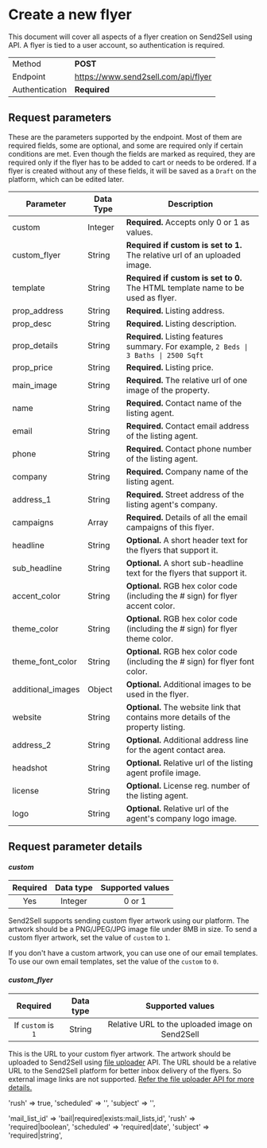 # Create a new flyer

This document will cover all aspects of a flyer creation on Send2Sell using API. A flyer is tied to a user account, so authentication is required.

|                |                                     |
| -------------- | ----------------------------------- |
| Method         | **POST**                            |
| Endpoint       | https://www.send2sell.com/api/flyer |
| Authentication | **Required**                        |

## Request parameters

These are the parameters supported by the endpoint. Most of them are required fields, some are optional, and some are required only if certain conditions are met. Even though the fields are marked as required, they are required only if the flyer has to be added to cart or needs to be ordered. If a flyer is created without any of these fields, it will be saved as a `Draft` on the platform, which can be edited later.

| Parameter         | Data Type | Description                                                                           |
| ----------------- | --------- | ------------------------------------------------------------------------------------- |
| custom            | Integer   | **Required.** Accepts only 0 or 1 as values.                                          |
| custom_flyer      | String    | **Required if custom is set to 1.** The relative url of an uploaded image.            |
| template          | String    | **Required if custom is set to 0.** The HTML template name to be used as flyer.       |
| prop_address      | String    | **Required.** Listing address.                                                        |
| prop_desc         | String    | **Required.** Listing description.                                                    |
| prop_details      | String    | **Required.** Listing features summary. For example, `2 Beds \| 3 Baths \| 2500 Sqft` |
| prop_price        | String    | **Required.** Listing price.                                                          |
| main_image        | String    | **Required.** The relative url of one image of the property.                          |
| name              | String    | **Required.** Contact name of the listing agent.                                      |
| email             | String    | **Required.** Contact email address of the listing agent.                             |
| phone             | String    | **Required.** Contact phone number of the listing agent.                              |
| company           | String    | **Required.** Company name of the listing agent.                                      |
| address_1         | String    | **Required.** Street address of the listing agent's company.                          |
| campaigns         | Array     | **Required.** Details of all the email campaigns of this flyer.                       |
| headline          | String    | **Optional.** A short header text for the flyers that support it.                     |
| sub_headline      | String    | **Optional.** A short sub-headline text for the flyers that support it.               |
| accent_color      | String    | **Optional.** RGB hex color code (including the # sign) for flyer accent color.       |
| theme_color       | String    | **Optional.** RGB hex color code (including the # sign) for flyer theme color.        |
| theme_font_color  | String    | **Optional.** RGB hex color code (including the # sign) for flyer font color.         |
| additional_images | Object    | **Optional.** Additional images to be used in the flyer.                              |
| website           | String    | **Optional.** The website link that contains more details of the property listing.    |
| address_2         | String    | **Optional.** Additional address line for the agent contact area.                     |
| headshot          | String    | **Optional.** Relative url of the listing agent profile image.                        |
| license           | String    | **Optional.** License reg. number of the listing agent.                               |
| logo              | String    | **Optional.** Relative url of the agent's company logo image.                         |

## Request parameter details

#### _custom_

| Required | Data type | Supported values |
| :------: | :-------: | :--------------: |
|   Yes    |  Integer  |      0 or 1      |

Send2Sell supports sending custom flyer artwork using our platform. The artwork should be a PNG/JPEG/JPG image file under 8MB in size. To send a custom flyer artwork, set the value of `custom` to `1`.

If you don't have a custom artwork, you can use one of our email templates. To use our own email templates, set the value of the `custom` to `0`.

#### _custom_flyer_

|      Required      | Data type |                Supported values                 |
| :----------------: | :-------: | :---------------------------------------------: |
| If `custom` is `1` |  String   | Relative URL to the uploaded image on Send2Sell |

This is the URL to your custom flyer artwork. The artwork should be uploaded to Send2Sell using [file uploader]() API. The URL should be a relative URL to the Send2Sell platform for better inbox delivery of the flyers. So external image links are not supported. [Refer the file uploader API for more details.]()


'rush' => true,
'scheduled' => '',
'subject' => '',

'mail_list_id' => 'bail|required|exists:mail_lists,id',
'rush' => 'required|boolean',
'scheduled' => 'required|date',
'subject' => 'required|string',
